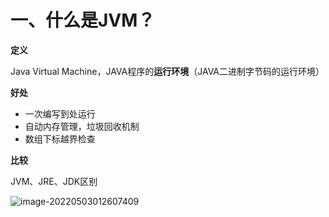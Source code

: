 # 一、什么是JVM？

**定义**

Java Virtual Machine，JAVA程序的**运行环境**（JAVA二进制字节码的运行环境）

**好处**

- 一次编写到处运行
- 自动内存管理，垃圾回收机制
- 数组下标越界检查

**比较**

JVM、JRE、JDK区别

![image-20220503012607409](C:\Users\wxy\AppData\Roaming\Typora\typora-user-images\image-20220503012607409.png)